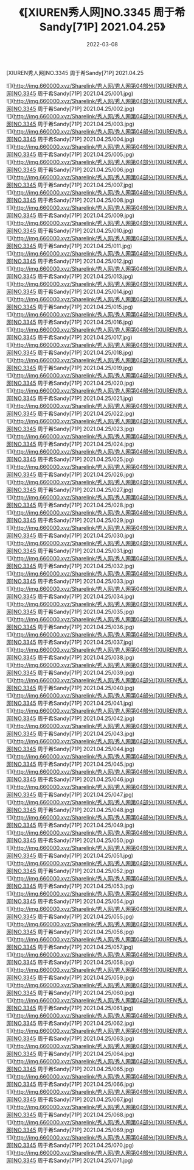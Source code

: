 ﻿---
layout: post
title:  《[XIUREN秀人网]NO.3345 周于希Sandy[71P] 2021.04.25》
date:   2022-03-08
img: http://img.660000.xyz/Sharelink/秀人网/秀人网第04部分/[XIUREN秀人网]NO.3345 周于希Sandy[71P] 2021.04.25/000.jpg
categories: [美女, 清纯, 唯美]
---

[XIUREN秀人网]NO.3345 周于希Sandy[71P] 2021.04.25

 ![](http://img.660000.xyz/Sharelink/秀人网/秀人网第04部分/[XIUREN秀人网]NO.3345 周于希Sandy[71P] 2021.04.25/001.jpg) <br>![](http://img.660000.xyz/Sharelink/秀人网/秀人网第04部分/[XIUREN秀人网]NO.3345 周于希Sandy[71P] 2021.04.25/002.jpg) <br>![](http://img.660000.xyz/Sharelink/秀人网/秀人网第04部分/[XIUREN秀人网]NO.3345 周于希Sandy[71P] 2021.04.25/003.jpg) <br>![](http://img.660000.xyz/Sharelink/秀人网/秀人网第04部分/[XIUREN秀人网]NO.3345 周于希Sandy[71P] 2021.04.25/004.jpg) <br>![](http://img.660000.xyz/Sharelink/秀人网/秀人网第04部分/[XIUREN秀人网]NO.3345 周于希Sandy[71P] 2021.04.25/005.jpg) <br>![](http://img.660000.xyz/Sharelink/秀人网/秀人网第04部分/[XIUREN秀人网]NO.3345 周于希Sandy[71P] 2021.04.25/006.jpg) <br>![](http://img.660000.xyz/Sharelink/秀人网/秀人网第04部分/[XIUREN秀人网]NO.3345 周于希Sandy[71P] 2021.04.25/007.jpg) <br>![](http://img.660000.xyz/Sharelink/秀人网/秀人网第04部分/[XIUREN秀人网]NO.3345 周于希Sandy[71P] 2021.04.25/008.jpg) <br>![](http://img.660000.xyz/Sharelink/秀人网/秀人网第04部分/[XIUREN秀人网]NO.3345 周于希Sandy[71P] 2021.04.25/009.jpg) <br>![](http://img.660000.xyz/Sharelink/秀人网/秀人网第04部分/[XIUREN秀人网]NO.3345 周于希Sandy[71P] 2021.04.25/010.jpg) <br>![](http://img.660000.xyz/Sharelink/秀人网/秀人网第04部分/[XIUREN秀人网]NO.3345 周于希Sandy[71P] 2021.04.25/011.jpg) <br>![](http://img.660000.xyz/Sharelink/秀人网/秀人网第04部分/[XIUREN秀人网]NO.3345 周于希Sandy[71P] 2021.04.25/012.jpg) <br>![](http://img.660000.xyz/Sharelink/秀人网/秀人网第04部分/[XIUREN秀人网]NO.3345 周于希Sandy[71P] 2021.04.25/013.jpg) <br>![](http://img.660000.xyz/Sharelink/秀人网/秀人网第04部分/[XIUREN秀人网]NO.3345 周于希Sandy[71P] 2021.04.25/014.jpg) <br>![](http://img.660000.xyz/Sharelink/秀人网/秀人网第04部分/[XIUREN秀人网]NO.3345 周于希Sandy[71P] 2021.04.25/015.jpg) <br>![](http://img.660000.xyz/Sharelink/秀人网/秀人网第04部分/[XIUREN秀人网]NO.3345 周于希Sandy[71P] 2021.04.25/016.jpg) <br>![](http://img.660000.xyz/Sharelink/秀人网/秀人网第04部分/[XIUREN秀人网]NO.3345 周于希Sandy[71P] 2021.04.25/017.jpg) <br>![](http://img.660000.xyz/Sharelink/秀人网/秀人网第04部分/[XIUREN秀人网]NO.3345 周于希Sandy[71P] 2021.04.25/018.jpg) <br>![](http://img.660000.xyz/Sharelink/秀人网/秀人网第04部分/[XIUREN秀人网]NO.3345 周于希Sandy[71P] 2021.04.25/019.jpg) <br>![](http://img.660000.xyz/Sharelink/秀人网/秀人网第04部分/[XIUREN秀人网]NO.3345 周于希Sandy[71P] 2021.04.25/020.jpg) <br>![](http://img.660000.xyz/Sharelink/秀人网/秀人网第04部分/[XIUREN秀人网]NO.3345 周于希Sandy[71P] 2021.04.25/021.jpg) <br>![](http://img.660000.xyz/Sharelink/秀人网/秀人网第04部分/[XIUREN秀人网]NO.3345 周于希Sandy[71P] 2021.04.25/022.jpg) <br>![](http://img.660000.xyz/Sharelink/秀人网/秀人网第04部分/[XIUREN秀人网]NO.3345 周于希Sandy[71P] 2021.04.25/023.jpg) <br>![](http://img.660000.xyz/Sharelink/秀人网/秀人网第04部分/[XIUREN秀人网]NO.3345 周于希Sandy[71P] 2021.04.25/024.jpg) <br>![](http://img.660000.xyz/Sharelink/秀人网/秀人网第04部分/[XIUREN秀人网]NO.3345 周于希Sandy[71P] 2021.04.25/025.jpg) <br>![](http://img.660000.xyz/Sharelink/秀人网/秀人网第04部分/[XIUREN秀人网]NO.3345 周于希Sandy[71P] 2021.04.25/026.jpg) <br>![](http://img.660000.xyz/Sharelink/秀人网/秀人网第04部分/[XIUREN秀人网]NO.3345 周于希Sandy[71P] 2021.04.25/027.jpg) <br>![](http://img.660000.xyz/Sharelink/秀人网/秀人网第04部分/[XIUREN秀人网]NO.3345 周于希Sandy[71P] 2021.04.25/028.jpg) <br>![](http://img.660000.xyz/Sharelink/秀人网/秀人网第04部分/[XIUREN秀人网]NO.3345 周于希Sandy[71P] 2021.04.25/029.jpg) <br>![](http://img.660000.xyz/Sharelink/秀人网/秀人网第04部分/[XIUREN秀人网]NO.3345 周于希Sandy[71P] 2021.04.25/030.jpg) <br>![](http://img.660000.xyz/Sharelink/秀人网/秀人网第04部分/[XIUREN秀人网]NO.3345 周于希Sandy[71P] 2021.04.25/031.jpg) <br>![](http://img.660000.xyz/Sharelink/秀人网/秀人网第04部分/[XIUREN秀人网]NO.3345 周于希Sandy[71P] 2021.04.25/032.jpg) <br>![](http://img.660000.xyz/Sharelink/秀人网/秀人网第04部分/[XIUREN秀人网]NO.3345 周于希Sandy[71P] 2021.04.25/033.jpg) <br>![](http://img.660000.xyz/Sharelink/秀人网/秀人网第04部分/[XIUREN秀人网]NO.3345 周于希Sandy[71P] 2021.04.25/034.jpg) <br>![](http://img.660000.xyz/Sharelink/秀人网/秀人网第04部分/[XIUREN秀人网]NO.3345 周于希Sandy[71P] 2021.04.25/035.jpg) <br>![](http://img.660000.xyz/Sharelink/秀人网/秀人网第04部分/[XIUREN秀人网]NO.3345 周于希Sandy[71P] 2021.04.25/036.jpg) <br>![](http://img.660000.xyz/Sharelink/秀人网/秀人网第04部分/[XIUREN秀人网]NO.3345 周于希Sandy[71P] 2021.04.25/037.jpg) <br>![](http://img.660000.xyz/Sharelink/秀人网/秀人网第04部分/[XIUREN秀人网]NO.3345 周于希Sandy[71P] 2021.04.25/038.jpg) <br>![](http://img.660000.xyz/Sharelink/秀人网/秀人网第04部分/[XIUREN秀人网]NO.3345 周于希Sandy[71P] 2021.04.25/039.jpg) <br>![](http://img.660000.xyz/Sharelink/秀人网/秀人网第04部分/[XIUREN秀人网]NO.3345 周于希Sandy[71P] 2021.04.25/040.jpg) <br>![](http://img.660000.xyz/Sharelink/秀人网/秀人网第04部分/[XIUREN秀人网]NO.3345 周于希Sandy[71P] 2021.04.25/041.jpg) <br>![](http://img.660000.xyz/Sharelink/秀人网/秀人网第04部分/[XIUREN秀人网]NO.3345 周于希Sandy[71P] 2021.04.25/042.jpg) <br>![](http://img.660000.xyz/Sharelink/秀人网/秀人网第04部分/[XIUREN秀人网]NO.3345 周于希Sandy[71P] 2021.04.25/043.jpg) <br>![](http://img.660000.xyz/Sharelink/秀人网/秀人网第04部分/[XIUREN秀人网]NO.3345 周于希Sandy[71P] 2021.04.25/044.jpg) <br>![](http://img.660000.xyz/Sharelink/秀人网/秀人网第04部分/[XIUREN秀人网]NO.3345 周于希Sandy[71P] 2021.04.25/045.jpg) <br>![](http://img.660000.xyz/Sharelink/秀人网/秀人网第04部分/[XIUREN秀人网]NO.3345 周于希Sandy[71P] 2021.04.25/046.jpg) <br>![](http://img.660000.xyz/Sharelink/秀人网/秀人网第04部分/[XIUREN秀人网]NO.3345 周于希Sandy[71P] 2021.04.25/047.jpg) <br>![](http://img.660000.xyz/Sharelink/秀人网/秀人网第04部分/[XIUREN秀人网]NO.3345 周于希Sandy[71P] 2021.04.25/048.jpg) <br>![](http://img.660000.xyz/Sharelink/秀人网/秀人网第04部分/[XIUREN秀人网]NO.3345 周于希Sandy[71P] 2021.04.25/049.jpg) <br>![](http://img.660000.xyz/Sharelink/秀人网/秀人网第04部分/[XIUREN秀人网]NO.3345 周于希Sandy[71P] 2021.04.25/050.jpg) <br>![](http://img.660000.xyz/Sharelink/秀人网/秀人网第04部分/[XIUREN秀人网]NO.3345 周于希Sandy[71P] 2021.04.25/051.jpg) <br>![](http://img.660000.xyz/Sharelink/秀人网/秀人网第04部分/[XIUREN秀人网]NO.3345 周于希Sandy[71P] 2021.04.25/052.jpg) <br>![](http://img.660000.xyz/Sharelink/秀人网/秀人网第04部分/[XIUREN秀人网]NO.3345 周于希Sandy[71P] 2021.04.25/053.jpg) <br>![](http://img.660000.xyz/Sharelink/秀人网/秀人网第04部分/[XIUREN秀人网]NO.3345 周于希Sandy[71P] 2021.04.25/054.jpg) <br>![](http://img.660000.xyz/Sharelink/秀人网/秀人网第04部分/[XIUREN秀人网]NO.3345 周于希Sandy[71P] 2021.04.25/055.jpg) <br>![](http://img.660000.xyz/Sharelink/秀人网/秀人网第04部分/[XIUREN秀人网]NO.3345 周于希Sandy[71P] 2021.04.25/056.jpg) <br>![](http://img.660000.xyz/Sharelink/秀人网/秀人网第04部分/[XIUREN秀人网]NO.3345 周于希Sandy[71P] 2021.04.25/057.jpg) <br>![](http://img.660000.xyz/Sharelink/秀人网/秀人网第04部分/[XIUREN秀人网]NO.3345 周于希Sandy[71P] 2021.04.25/058.jpg) <br>![](http://img.660000.xyz/Sharelink/秀人网/秀人网第04部分/[XIUREN秀人网]NO.3345 周于希Sandy[71P] 2021.04.25/059.jpg) <br>![](http://img.660000.xyz/Sharelink/秀人网/秀人网第04部分/[XIUREN秀人网]NO.3345 周于希Sandy[71P] 2021.04.25/060.jpg) <br>![](http://img.660000.xyz/Sharelink/秀人网/秀人网第04部分/[XIUREN秀人网]NO.3345 周于希Sandy[71P] 2021.04.25/061.jpg) <br>![](http://img.660000.xyz/Sharelink/秀人网/秀人网第04部分/[XIUREN秀人网]NO.3345 周于希Sandy[71P] 2021.04.25/062.jpg) <br>![](http://img.660000.xyz/Sharelink/秀人网/秀人网第04部分/[XIUREN秀人网]NO.3345 周于希Sandy[71P] 2021.04.25/063.jpg) <br>![](http://img.660000.xyz/Sharelink/秀人网/秀人网第04部分/[XIUREN秀人网]NO.3345 周于希Sandy[71P] 2021.04.25/064.jpg) <br>![](http://img.660000.xyz/Sharelink/秀人网/秀人网第04部分/[XIUREN秀人网]NO.3345 周于希Sandy[71P] 2021.04.25/065.jpg) <br>![](http://img.660000.xyz/Sharelink/秀人网/秀人网第04部分/[XIUREN秀人网]NO.3345 周于希Sandy[71P] 2021.04.25/066.jpg) <br>![](http://img.660000.xyz/Sharelink/秀人网/秀人网第04部分/[XIUREN秀人网]NO.3345 周于希Sandy[71P] 2021.04.25/067.jpg) <br>![](http://img.660000.xyz/Sharelink/秀人网/秀人网第04部分/[XIUREN秀人网]NO.3345 周于希Sandy[71P] 2021.04.25/068.jpg) <br>![](http://img.660000.xyz/Sharelink/秀人网/秀人网第04部分/[XIUREN秀人网]NO.3345 周于希Sandy[71P] 2021.04.25/069.jpg) <br>![](http://img.660000.xyz/Sharelink/秀人网/秀人网第04部分/[XIUREN秀人网]NO.3345 周于希Sandy[71P] 2021.04.25/070.jpg) <br>![](http://img.660000.xyz/Sharelink/秀人网/秀人网第04部分/[XIUREN秀人网]NO.3345 周于希Sandy[71P] 2021.04.25/071.jpg) <br>